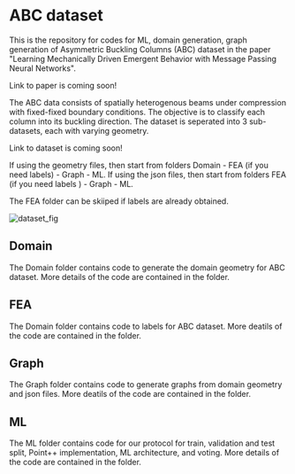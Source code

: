 # ABC dataset
This is the repository for codes for ML, domain generation, graph generation of Asymmetric Buckling Columns (ABC) dataset in the paper "Learning Mechanically Driven Emergent Behavior with Message Passing Neural Networks". 

Link to paper is coming soon!

The ABC data consists of spatially heterogenous beams under compression with fixed-fixed boundary conditions. The objective is to classify each column into its buckling direction. The dataset is seperated into 3 sub-datasets, each with varying geometry. 

Link to dataset is coming soon!

If using the geometry files, then start from folders Domain - FEA (if you need labels) - Graph - ML.
If using the json files, then start from folders FEA (if you need labels ) - Graph - ML.

The FEA folder can be skiiped if labels are already obtained. 

![dataset_fig](https://user-images.githubusercontent.com/89213088/150606555-056172a1-1d02-45f6-9191-ae99596bb81c.png)

## Domain
The Domain folder contains code to generate the domain geometry for ABC dataset. More details of the code are contained in the folder.

## FEA
The Domain folder contains code to labels for ABC dataset. More deatils of the code are contained in the folder.

## Graph
The Graph folder contains code to generate graphs from domain geometry and json files.  More deatils of the code are contained in the folder.

## ML
The ML folder contains code for our  protocol for train, validation and test split, Point++ implementation, ML architecture, and voting.  More details of the code are contained in the folder.
